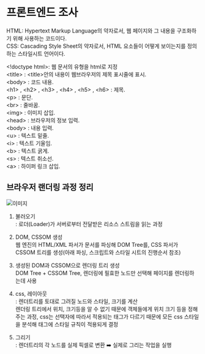 # 프론트엔드 조사
HTML: Hypertext Markup Language의 약자로서, 웹 페이지와 그 내용을 구조화하기 위해 사용하는 코드이다.<br>
CSS: Cascading Style Sheet의 약자로서, HTML 요소들이 어떻게 보이는지를 정의하는 스타일시트 언어이다.<br>

&lt;!doctype html&gt;: 웹 문서의 유형을 html로 지정<br>
&lt;title&gt; : &lt;title&gt;안의 내용이 웹브라우저의 제목 표시줄에 표시.<br>
&lt;body&gt; : 코드 내용.<br>
&lt;h1&gt; , &lt;h2&gt; , &lt;h3&gt; , &lt;h4&gt; , &lt;h5&gt; , &lt;h6&gt; : 제목.<br>
&lt;p&gt; : 문단.<br>
&lt;br&gt; : 줄바꿈.<br>
&lt;img&gt; : 이미지 삽입.<br>
&lt;head&gt; : 브라우저의 정보 입력.<br>
&lt;body&gt; : 내용 입력.<br>
&lt;u&gt; : 텍스트 밑줄.<br>
&lt;i&gt; : 텍스트 기울임.<br>
&lt;b&gt; : 텍스트 굵게.<br>
&lt;s&gt; : 텍스트 취소선.<br>
&lt;a&gt; : 하이퍼 링크 삽입.<br>


## 브라우저 랜더링 과정 정리

![이미지](https://velog.velcdn.com/images/zaman17/post/7281bb76-19be-4307-b6b9-4e849b3123a9/image.png)
1. 불러오기<br>
: 로더(Loader)가 서버로부터 전달받은 리소스 스트림을 읽는 과정<br>

2. DOM, CSSOM 생성<br>
웹 엔진의 HTML/XML 파서가 문서를 파싱해 DOM Tree를, CSS 파서가 CSSOM 트리를 생성(아래 파싱, 스크립트와 스타일 시트의 진행순서 참조)<br>

3. 생성된 DOM과 CSSOM으로 렌더링 트리 생성<br>
DOM Tree + CSSOM Tree, 렌더링에 필효한 노드만 선택해 페이지를 렌더링하는데 사용<br>
4. css, 레이아웃<br>
: 렌더트리를 토대로 그려질 노드와 스타일, 크기를 계산<br>
렌더링 트리에서 위치, 크기등을 알 수 없기 때문에 객체들에게 위치 크기 등을 정해주는 과정, css는 선택자에 따라서 적용되는 태그가 다르기 때문에 모든 css 스타일을 분석해 태그에 스타일 규칙이 적용되게 결정<br>

5. 그리기<br>
: 렌더트리의 각 노드를 실제 픽셀로 변환 ➡️ 실제로 그리는 작업을 실행<br>
